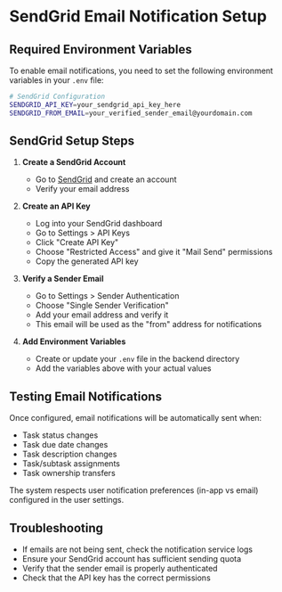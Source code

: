 # SendGrid Email Notification Setup

## Required Environment Variables

To enable email notifications, you need to set the following environment variables in your `.env` file:

```bash
# SendGrid Configuration
SENDGRID_API_KEY=your_sendgrid_api_key_here
SENDGRID_FROM_EMAIL=your_verified_sender_email@yourdomain.com
```

## SendGrid Setup Steps

1. **Create a SendGrid Account**
   - Go to [SendGrid](https://sendgrid.com/) and create an account
   - Verify your email address

2. **Create an API Key**
   - Log into your SendGrid dashboard
   - Go to Settings > API Keys
   - Click "Create API Key"
   - Choose "Restricted Access" and give it "Mail Send" permissions
   - Copy the generated API key

3. **Verify a Sender Email**
   - Go to Settings > Sender Authentication
   - Choose "Single Sender Verification"
   - Add your email address and verify it
   - This email will be used as the "from" address for notifications

4. **Add Environment Variables**
   - Create or update your `.env` file in the backend directory
   - Add the variables above with your actual values

## Testing Email Notifications

Once configured, email notifications will be automatically sent when:
- Task status changes
- Task due date changes  
- Task description changes
- Task/subtask assignments
- Task ownership transfers

The system respects user notification preferences (in-app vs email) configured in the user settings.

## Troubleshooting

- If emails are not being sent, check the notification service logs
- Ensure your SendGrid account has sufficient sending quota
- Verify that the sender email is properly authenticated
- Check that the API key has the correct permissions

